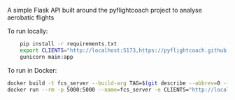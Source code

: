 A simple Flask API built around the pyflightcoach project to analyse aerobatic flights


To run locally:
```bash
    pip install -r requirements.txt
    export CLIENTS="http://localhost:5173,https://pyflightcoach.github.io" 
    gunicorn main:app
```

To run in Docker:

```bash
docker build -t fcs_server --build-arg TAG=$(git describe --abbrev=0 --tags ) .
docker run --rm -p 5000:5000 --name=fcs_server -e CLIENTS="http://localhost:5173,https://pyflightcoach.github.io" fcs_server
```
